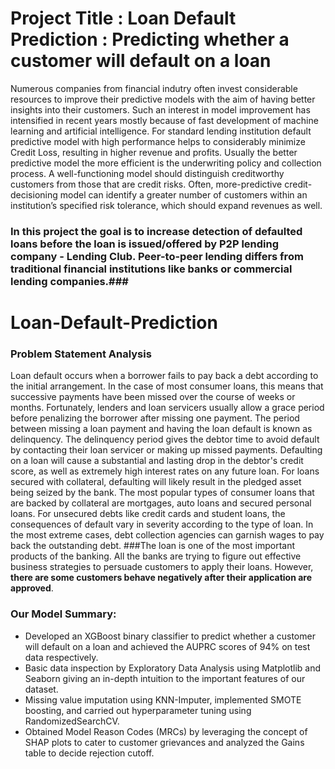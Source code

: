 # Project Title : Loan Default Prediction : Predicting whether a customer will default on a loan #
Numerous companies from financial indutry often invest considerable resources to improve their predictive models with the aim of having better insights into their customers. Such an interest in model improvement has intensified in recent years mostly because of fast development of machine learning and artificial intelligence. For standard lending institution default predictive model with high performance helps to considerably minimize Credit Loss, resulting in higher revenue and profits. Usually the better predictive model the more efficient is the underwriting policy and collection process. A well-functioning model should distinguish creditworthy customers from those that are credit risks. Often, more-predictive credit-decisioning model can identify a greater number of customers within an institution’s specified risk tolerance, which should expand revenues as well.

### In this project the goal is to increase detection of defaulted loans before the loan is issued/offered by P2P lending company - Lending Club. Peer-to-peer lending differs from traditional financial institutions like banks or commercial lending companies.###


# Loan-Default-Prediction

### **Problem Statement Analysis**
Loan default occurs when a borrower fails to pay back a debt according to the initial arrangement. In the case of most consumer loans, this means that successive payments have been missed over the course of weeks or months. Fortunately, lenders and loan servicers usually allow a grace period before penalizing the borrower after missing one payment. The period between missing a loan payment and having the loan default is known as delinquency. The delinquency period gives the debtor time to avoid default by contacting their loan servicer or making up missed payments.
Defaulting on a loan will cause a substantial and lasting drop in the debtor's credit score, as well as extremely high interest rates on any future loan. For loans secured with collateral, defaulting will likely result in the pledged asset being seized by the bank. The most popular types of consumer loans that are backed by collateral are mortgages, auto loans and secured personal loans. For unsecured debts like credit cards and student loans, the consequences of default vary in severity according to the type of loan. In the most extreme cases, debt collection agencies can garnish wages to pay back the outstanding debt.
###The loan is one of the most important products of the banking. All the banks are trying to figure out effective business strategies to persuade customers to apply their loans. However, **there are some customers behave negatively after their application are approved**.


### Our Model Summary:
* Developed an XGBoost binary classifier to predict whether a customer will default on a loan and achieved the AUPRC scores of 94% on test data respectively.
* Basic data inspection by Exploratory Data Analysis using Matplotlib and Seaborn giving an in-depth intuition to the important features of our dataset.
* Missing value imputation using KNN-Imputer, implemented SMOTE boosting, and carried out hyperparameter tuning using RandomizedSearchCV.
* Obtained Model Reason Codes (MRCs) by leveraging the concept of SHAP plots to cater to customer grievances and analyzed the Gains table to decide rejection cutoff.
